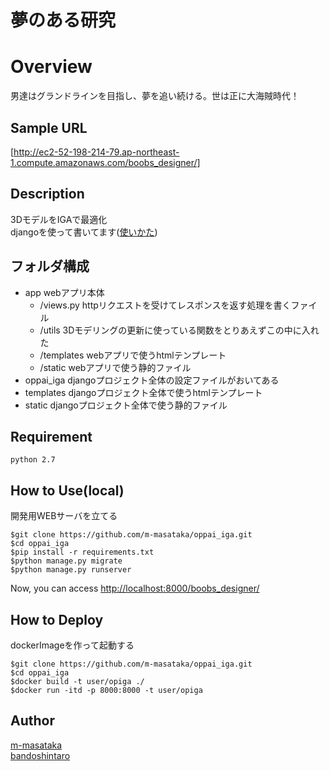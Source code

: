 夢のある研究
====

# Overview  
男達はグランドラインを目指し、夢を追い続ける。世は正に大海賊時代！  

## Sample URL
[http://ec2-52-198-214-79.ap-northeast-1.compute.amazonaws.com/boobs_designer/]

## Description
3DモデルをIGAで最適化  
djangoを使って書いてます([使いかた](http://docs.djangoproject.jp/en/latest/intro/tutorial01.html))  

## フォルダ構成

- app webアプリ本体  
    - /views.py  httpリクエストを受けてレスポンスを返す処理を書くファイル  
    - /utils  3Dモデリングの更新に使っている関数をとりあえずこの中に入れた  
    - /templates  webアプリで使うhtmlテンプレート  
    - /static  webアプリで使う静的ファイル  
- oppai_iga  djangoプロジェクト全体の設定ファイルがおいてある  
- templates  djangoプロジェクト全体で使うhtmlテンプレート  
- static  djangoプロジェクト全体で使う静的ファイル  

## Requirement
    python 2.7  

## How to Use(local)
開発用WEBサーバを立てる

    $git clone https://github.com/m-masataka/oppai_iga.git  
    $cd oppai_iga  
    $pip install -r requirements.txt  
    $python manage.py migrate  
    $python manage.py runserver  

Now, you can access [http://localhost:8000/boobs_designer/](http://localhost:8000/boobs_designer/)  

## How to Deploy
dockerImageを作って起動する

    $git clone https://github.com/m-masataka/oppai_iga.git  
    $cd oppai_iga  
    $docker build -t user/opiga ./
    $docker run -itd -p 8000:8000 -t user/opiga

## Author
[m-masataka](https://github.com/m-masataka)  
[bandoshintaro](https://github.com/bandoshintaro)  
